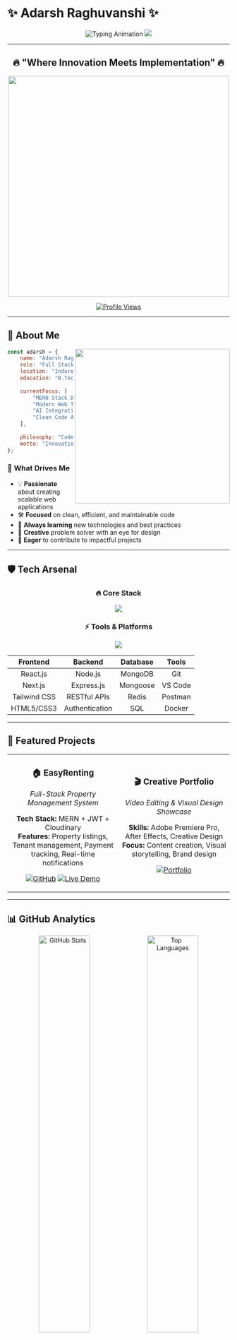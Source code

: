 # ✨ Adarsh Raghuvanshi ✨

<div align="center">
  
<!-- Animated Header -->
<img src="https://readme-typing-svg.herokuapp.com?font=Fira+Code&size=40&duration=2500&pause=800&color=00D9FF&center=true&vCenter=true&multiline=true&repeat=false&width=900&height=120&lines=Hi+there!+I'm+Adarsh+👋;MERN+Stack+Developer+🚀;Building+Dreams+with+Code+💻" alt="Typing Animation"/>

<!-- Dynamic Wave -->
<img src="https://capsule-render.vercel.app/api?type=waving&color=gradient&customColorList=0,2,8,17,27&height=200&section=header&text=Code%20•%20Create%20•%20Innovate&fontSize=35&fontColor=ffffff&animation=fadeIn&fontAlignY=38&desc=Transforming%20Ideas%20into%20Digital%20Reality&descSize=18&descAlignY=55"/>

</div>

---

<div align="center">

## 🔥 **"Where Innovation Meets Implementation"** 🔥

<img src="https://user-images.githubusercontent.com/74038190/225813708-98b745f2-7d22-48cf-9150-083f1b00d6c9.gif" width="500">

[![Profile Views](https://komarev.com/ghpvc/?username=Adarsh29-10&color=00D9FF&style=for-the-badge&label=VISITORS&labelColor=1a1a1a)](https://github.com/Adarsh29-10)

</div>

---

## 🚀 **About Me**

<img align="right" src="https://user-images.githubusercontent.com/74038190/229223263-cf2e4b07-2615-4f87-9c38-e37600f8381a.gif" width="350">

```javascript
const adarsh = {
    name: "Adarsh Raghuvanshi",
    role: "Full Stack Developer",
    location: "Indore, India 🇮🇳",
    education: "B.Tech IT Student",
    
    currentFocus: [
        "MERN Stack Development",
        "Modern Web Technologies",
        "AI Integration",
        "Clean Code Architecture"
    ],
    
    philosophy: "Code is poetry written in logic",
    motto: "Innovation through iteration 🔄"
};
```

### 🎯 **What Drives Me**
- 💡 **Passionate** about creating scalable web applications
- 🛠️ **Focused** on clean, efficient, and maintainable code
- 🌱 **Always learning** new technologies and best practices
- 🎨 **Creative** problem solver with an eye for design
- 🚀 **Eager** to contribute to impactful projects

---

## 🛡️ **Tech Arsenal**

<div align="center">

### 🔥 **Core Stack**
<img src="https://skillicons.dev/icons?i=javascript,typescript,react,nextjs,nodejs,express,mongodb,tailwind,html,css&theme=dark&perline=5" />

### ⚡ **Tools & Platforms**
<img src="https://skillicons.dev/icons?i=git,github,vscode,postman,figma,netlify,vercel,docker&theme=dark&perline=4" />

</div>

<div align="center">

| **Frontend** | **Backend** | **Database** | **Tools** |
|:---:|:---:|:---:|:---:|
| React.js | Node.js | MongoDB | Git |
| Next.js | Express.js | Mongoose | VS Code |
| Tailwind CSS | RESTful APIs | Redis | Postman |
| HTML5/CSS3 | Authentication | SQL | Docker |

</div>

---

## 🎨 **Featured Projects**

<div align="center">
<table>
<tr>
<td width="50%" align="center">

### 🏠 **EasyRenting**
*Full-Stack Property Management System*

**Tech Stack:** MERN + JWT + Cloudinary  
**Features:** Property listings, Tenant management, Payment tracking, Real-time notifications  

[![GitHub](https://img.shields.io/badge/View%20Code-100000?style=for-the-badge&logo=github&logoColor=white)](https://github.com/Adarsh29-10)
[![Live Demo](https://img.shields.io/badge/Live%20Demo-00D9FF?style=for-the-badge&logo=vercel&logoColor=white)](#)

</td>
<td width="50%" align="center">

### 🎬 **Creative Portfolio**
*Video Editing & Visual Design Showcase*

**Skills:** Adobe Premiere Pro, After Effects, Creative Design  
**Focus:** Content creation, Visual storytelling, Brand design  

[![Portfolio](https://img.shields.io/badge/View%20Portfolio-FF6B6B?style=for-the-badge&logo=adobe&logoColor=white)](#)

</td>
</tr>
</table>
</div>

---

## 📊 **GitHub Analytics**

<div align="center">

<picture>
  <source media="(prefers-color-scheme: dark)" srcset="https://github-readme-stats.vercel.app/api?username=Adarsh29-10&show_icons=true&theme=radical&hide_border=true&count_private=true&bg_color=0d1117&title_color=00D9FF&icon_color=00D9FF&text_color=ffffff">
  <img alt="GitHub Stats" src="https://github-readme-stats.vercel.app/api?username=Adarsh29-10&show_icons=true&theme=radical&hide_border=true&count_private=true&bg_color=0d1117&title_color=00D9FF&icon_color=00D9FF&text_color=ffffff" width="48%">
</picture>

<picture>
  <source media="(prefers-color-scheme: dark)" srcset="https://github-readme-stats.vercel.app/api/top-langs/?username=Adarsh29-10&layout=compact&theme=radical&hide_border=true&bg_color=0d1117&title_color=00D9FF&text_color=ffffff">
  <img alt="Top Languages" src="https://github-readme-stats.vercel.app/api/top-langs/?username=Adarsh29-10&layout=compact&theme=radical&hide_border=true&bg_color=0d1117&title_color=00D9FF&text_color=ffffff" width="48%">
</picture>

</div>

<div align="center">
<img src="https://github-readme-streak-stats.herokuapp.com/?user=Adarsh29-10&theme=radical&hide_border=true&background=0D1117&stroke=00D9FF&ring=00D9FF&fire=FF6B6B&currStreakNum=00D9FF&sideNums=00D9FF&currStreakLabel=00D9FF&sideLabels=ffffff&dates=ffffff" width="70%"/>
</div>

---

## 🌟 **Beyond the Code**

<div align="center">

<table>
<tr>
<td width="33%" align="center">

### 🎭 **Creative Side**
<img src="https://user-images.githubusercontent.com/74038190/212257454-16e3712e-945a-4ca2-b238-408ad0bf87e6.gif" width="80">

- **Video Editing** & Post-production
- **Visual Design** & UI/UX
- **Content Creation** for digital platforms
- **Brand Identity** development

</td>
<td width="33%" align="center">

### 💡 **Mindset**
<img src="https://user-images.githubusercontent.com/74038190/212257472-08e52665-c503-4bd9-aa20-f5a4dae769b5.gif" width="80">

- **Growth-oriented** learning approach
- **Quality over quantity** philosophy
- **Collaborative** team player
- **Problem-solving** through innovation

</td>
<td width="33%" align="center">

### 🌱 **Currently Exploring**
<img src="https://user-images.githubusercontent.com/74038190/212257468-1e9a91f1-b626-4baa-b15d-5c385b7423ec.gif" width="80">

- **Advanced React** patterns & hooks
- **AI/ML integration** with web apps
- **Cloud deployment** strategies
- **Open source** contributions

</td>
</tr>
</table>

</div>

---

## 🤝 **Let's Connect**

<div align="center">

<a href="https://www.linkedin.com/in/adarsh-raghuvanshi-0488532b5">
<img src="https://img.shields.io/badge/LinkedIn-Connect-0077B5?style=for-the-badge&logo=linkedin&logoColor=white&labelColor=0077B5">
</a>
<a href="mailto:adarsh@example.com">
<img src="https://img.shields.io/badge/Email-Contact-EA4335?style=for-the-badge&logo=gmail&logoColor=white&labelColor=EA4335">
</a>
<a href="#">
<img src="https://img.shields.io/badge/Portfolio-Visit-00D9FF?style=for-the-badge&logo=vercel&logoColor=white&labelColor=00D9FF">
</a>

### 📧 **Open to collaborations, opportunities, and tech discussions!**

<img src="https://user-images.githubusercontent.com/74038190/212284087-bbe7e430-757e-4901-90bf-4cd2ce3e1852.gif" width="300">

</div>

---

<div align="center">

<!-- Animated Footer -->
<img src="https://capsule-render.vercel.app/api?type=waving&color=gradient&customColorList=0,2,8,17,27&height=150&section=footer&text=Thank%20You%20for%20Visiting!&fontSize=28&fontColor=ffffff&animation=fadeIn&fontAlignY=40&desc=Let's%20build%20something%20amazing%20together!&descSize=16&descAlignY=60"/>

### 💭 *"Every line of code is a step towards tomorrow's innovation"*

<img src="https://user-images.githubusercontent.com/74038190/213910845-af37a709-8995-40d6-be59-b9e5b836fbf4.gif" width="100">

**⭐ Star my repositories if you find them helpful!**

</div>

---

<div align="center">
<sub>🚀 Crafted with ❤️ by Adarsh Raghuvanshi | Last updated: 2025</sub>
</div>
